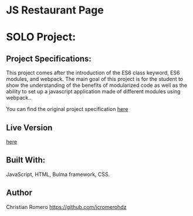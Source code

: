 # JS Restaurant Page
# SOLO Project:
## Project Specifications:

This project comes after the introduction of the ES6 class keyword, ES6 modules, and webpack. The main goal of this project is for the student to show the understanding of the benefits of modularized code as well as the ability to set up a javascript application made of different modules using webpack..

You can find the original project specification [here](https://www.theodinproject.com/courses/javascript/lessons/restaurant-page)

## Live Version

[here](https://raw.githack.com/jcromerohdz/js-tic-tac-toe/ticTacToe/)

## Built With:

JavaScript, HTML, Bulma framework, CSS.

## Author
Christian Romero https://github.com/jcromerohdz
